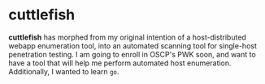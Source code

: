 # cuttlefish

**cuttlefish** has morphed from my original intention of a host-distributed webapp enumeration tool, into an automated scanning tool for single-host penetration testing. I am going to enroll in OSCP's PWK soon, and want to have a tool that will help me perform automated host enumeration. Additionally, I wanted to learn `go`.


